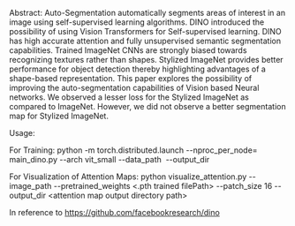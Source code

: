 Abstract:
Auto-Segmentation automatically segments areas of interest in an image using self-supervised learning algorithms. 
DINO introduced the possibility of using Vision Transformers for Self-supervised learning. 
DINO has high accurate attention and fully unsupervised semantic segmentation capabilities. 
Trained ImageNet CNNs are strongly biased towards recognizing textures rather than shapes. 
Stylized ImageNet provides better performance for object detection thereby highlighting advantages of a shape-based representation. 
This paper explores the possibility of improving the auto-segmentation capabilities of Vision based Neural networks. 
We observed a lesser loss for the Stylized ImageNet as compared to ImageNet. However, we did not observe a better segmentation map for Stylized ImageNet.

Usage:

For Training:
python -m torch.distributed.launch --nproc_per_node=<num of GPUs> main_dino.py --arch vit_small --data_path <image dataset path> --output_dir <output dir path>

For Visualization of Attention Maps:
python visualize_attention.py --image_path <imagePath> --pretrained_weights <.pth trained filePath> --patch_size 16 --output_dir <attention map output directory path>

  In reference to https://github.com/facebookresearch/dino
